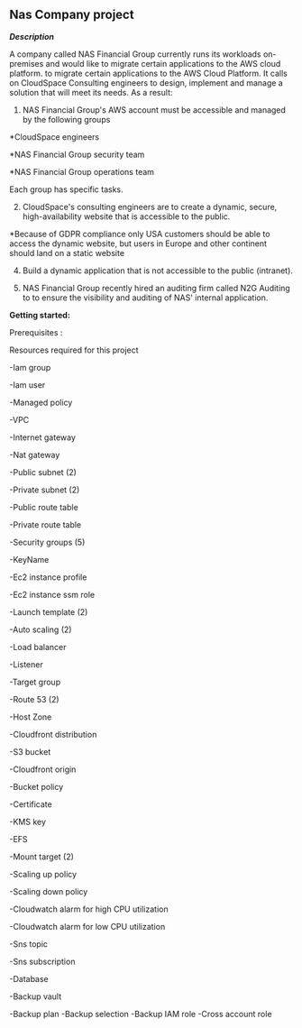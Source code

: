 ## Nas Company project 


***Description***

A company called NAS Financial Group currently runs its workloads on-premises and would like to migrate certain applications to the AWS cloud platform. 
to migrate certain applications to the AWS Cloud Platform. It calls on CloudSpace Consulting engineers to design, implement and manage a solution that will meet its needs.
As a result: 

1) NAS Financial Group's AWS account must be accessible and managed by the following groups

*CloudSpace engineers

*NAS Financial Group security team 

*NAS Financial Group operations team 

Each group has specific tasks.

2) CloudSpace's consulting engineers are to create a dynamic, secure, high-availability website that is accessible to the public.

*Because of GDPR compliance only USA customers should be able to access the dynamic
website, but users in Europe and other continent should land on a static website

4) Build a dynamic application that is not accessible to the public (intranet).

5) NAS Financial Group recently hired an auditing firm called N2G Auditing to 
to ensure the visibility and auditing of NAS' internal application.
 
**Getting started:**

Prerequisites : 

Resources required for this project

-Iam group

-Iam user

-Managed policy

-VPC

-Internet gateway

-Nat gateway

-Public subnet (2)

-Private subnet (2)

-Public route table

-Private route table

-Security groups (5)

-KeyName

-Ec2 instance profile

-Ec2 instance ssm role

-Launch template (2)

-Auto scaling (2)

-Load balancer

-Listener

-Target group

-Route 53 (2)

-Host Zone

-Cloudfront distribution

-S3 bucket

-Cloudfront origin

-Bucket policy

-Certificate

-KMS key

-EFS

-Mount target (2)

-Scaling up policy

-Scaling down policy

-Cloudwatch alarm for high CPU utilization

-Cloudwatch alarm for low CPU utilization

-Sns topic

-Sns subscription

-Database

-Backup vault

-Backup plan
-Backup selection
-Backup IAM role
-Cross account role
